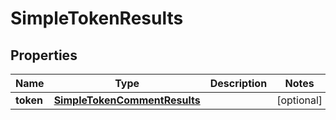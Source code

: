 

# SimpleTokenResults


## Properties

| Name | Type | Description | Notes |
|------------ | ------------- | ------------- | -------------|
|**token** | [**SimpleTokenCommentResults**](SimpleTokenCommentResults.md) |  |  [optional] |




